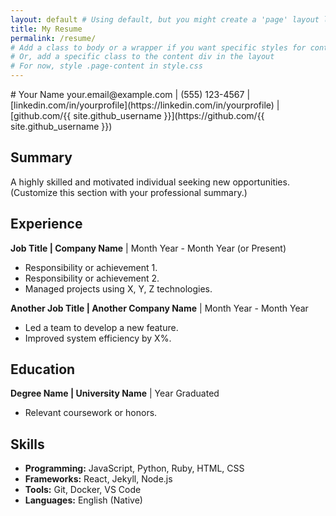 ```yaml
---
layout: default # Using default, but you might create a 'page' layout later
title: My Resume
permalink: /resume/
# Add a class to body or a wrapper if you want specific styles for content pages
# Or, add a specific class to the content div in the layout
# For now, style .page-content in style.css
---
```


<div class="page-content">
# Your Name
your.email@example.com | (555) 123-4567 | [linkedin.com/in/yourprofile](https://linkedin.com/in/yourprofile) | [github.com/{{ site.github_username }}](https://github.com/{{ site.github_username }})

## Summary
A highly skilled and motivated individual seeking new opportunities.
(Customize this section with your professional summary.)

## Experience
**Job Title | Company Name** | Month Year - Month Year (or Present)
* Responsibility or achievement 1.
* Responsibility or achievement 2.
* Managed projects using X, Y, Z technologies.

**Another Job Title | Another Company Name** | Month Year - Month Year
* Led a team to develop a new feature.
* Improved system efficiency by X%.

## Education
**Degree Name | University Name** | Year Graduated
* Relevant coursework or honors.

## Skills
* **Programming:** JavaScript, Python, Ruby, HTML, CSS
* **Frameworks:** React, Jekyll, Node.js
* **Tools:** Git, Docker, VS Code
* **Languages:** English (Native)
</div>